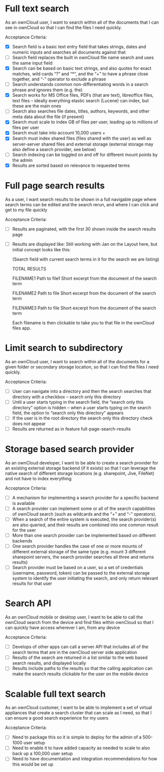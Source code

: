 # Full text search
As an ownCloud user,
I want to search within all of the documents that I can see in ownCloud
so that I can find the files I need quickly.

Acceptance Criteria:
- [x] Search field is a basic text entry field that takes strings, dates and numeric inputs and searches all documents against that
- [ ] Search field replaces the built in ownCloud file name search and uses the same input field
- [x] Search can be based on basic text strings, and also quotes for exact matches, wild cards “?” and “*”, and the “+” to have a phrase close together, and “-” operator to exclude a phrase
- [ ] Search understands common non-differentiating words in a search phrase and ignores them (e.g. the)
- [x] Search works for MS Office files, PDFs (that are text), libreoffice files, text files – ideally everything elastic search (Lucene) can index, but these are the main ones
- [ ] Search also searches file dates, titles, authors, keywords, and other meta data about the file (if present)
- [x] Search must scale to index GB of files per user, leading up to millions of files per user
- [x] Search must take into account 10,000 users +
- [x] Search must index shared files (files shared with the user) as well as server-server shared files and external storage (external storage may also define a search provider, see below)
- [ ] Search indexing can be toggled on and off for different mount points by the admin
- [x] Results are sorted based on relevance to requested terms

# Full page search results

As a user,
I want search results to be shown in a full navigable page
where search terms can be edited and the search rerun,
and where I can click and get to my file quickly

Acceptance Criteria:
- [ ] Results are paginated, with the first 30 shown inside the search results page
- [ ] Results are displayed like:
	Still working with Jan on the Layout here, but initial concept looks like this:
	
	(Search field with current search terms in it for the search we are listing)
	
	TOTAL RESULTS <a number of identified files in this search>
	
	FILENAME1 <logo of mount point if there is one>
	Path to file1
	Short excerpt from the document of the search term
	
	FILENAME2 <logo of mount point if there is one>
	Path to file
	Short excerpt from the document of the search term
	
	FILENAME3 <logo of mount point if there is one>
	Path to file
	Short excerpt from the document of the search term
	
	Each filename is then clickable to take you to that file in the ownCloud files app.

# Limit search to subdirectory

As an ownCloud user,
I want to search within all of the documents for a given folder or secondary storage location,
so that I can find the files I need quickly.

Acceptance Criteria:
- [ ] User can navigate into a directory and then the search searches that directory with a checkbox – search only this directory
- [ ] Until a user starts typing in the search field, the “search only this directory” option is hidden – when a user starts typing on the search field, the option to “search only this directory” appears
- [ ] If the user is in the root directory the search only this directory check does not appear
- [ ] Results are returned as in feature full-page-search-results

# Storage based search provider

As an ownCloud developer,
I want to be able to create a search provider for an existing external storage backend (if it exists)
so that I can leverage the native search of different storage locations (e.g. sharepoint, Jive, FileNet)
and not have to index everything

Acceptance Criteria:
- [ ] A mechanism for implementing a search provider for a specific backend is available
- [ ] A search provider can implement some or all of the search capabilities of ownCloud search (such as wildcards and the “+” and “-” operators).
- [ ] When a search of the entire system is executed, the search provider(s) are also queried, and their results are combined into one common result for the user
- [ ] More than one search provider can be implemented based on different backends
- [ ] One search provider handles the case of one or more mounts of different external storage of the same type (e.g. mount 3 different sharepoint servers, the search provider searches all three and returns results)
- [ ] Search provider must be based on a user, so a set of credentials (username, password, token) can be passed to the external storage system to identify the user initiating the search, and only return relevant results for that user

# Search API

As an ownCloud mobile or desktop user,
I want to be able to call the ownCloud search from the device
and find files within ownCloud
so that I can quickly have access wherever I am,
from any device

Acceptance Criteria:
- [ ] Develops of other apps can call a server API that includes all of the search terms that are in the ownCloud server side application
- [ ] Results of the search are returned in a list similar to the web based search results, and displayed locally
- [ ] Results include paths to the results so that the calling application can make the search results clickable for the user on the mobile device

# Scalable full text search

As an ownCloud customer,
I want to be able to implement a set of virtual appliances
that create a search cluster that can scale as I need,
so that I can ensure a good search experience for my users

Acceptance Criteria:
- [ ] Need to package this so it is simple to deploy for the admin of a 500-1000 user setup
- [ ] Need to enable it to have added capacity as needed to scale to also back up a 100,000 user setup
- [ ] Need to have documentation and integration recommendations for how this would be set up